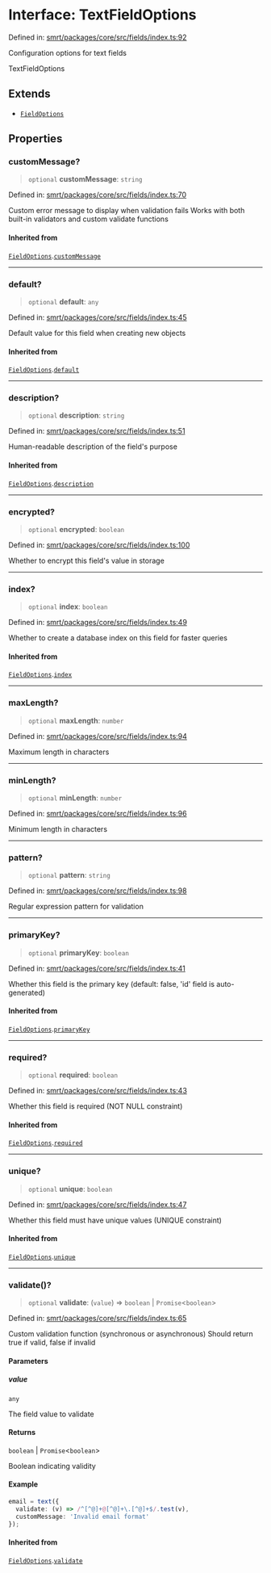 # Interface: TextFieldOptions

Defined in: [smrt/packages/core/src/fields/index.ts:92](https://github.com/happyvertical/smrt/blob/71a16025d52b026725fd522a392015e67e1d6489/packages/core/src/fields/index.ts#L92)

Configuration options for text fields

 TextFieldOptions

## Extends

- [`FieldOptions`](FieldOptions.md)

## Properties

### customMessage?

> `optional` **customMessage**: `string`

Defined in: [smrt/packages/core/src/fields/index.ts:70](https://github.com/happyvertical/smrt/blob/71a16025d52b026725fd522a392015e67e1d6489/packages/core/src/fields/index.ts#L70)

Custom error message to display when validation fails
Works with both built-in validators and custom validate functions

#### Inherited from

[`FieldOptions`](FieldOptions.md).[`customMessage`](FieldOptions.md#custommessage)

***

### default?

> `optional` **default**: `any`

Defined in: [smrt/packages/core/src/fields/index.ts:45](https://github.com/happyvertical/smrt/blob/71a16025d52b026725fd522a392015e67e1d6489/packages/core/src/fields/index.ts#L45)

Default value for this field when creating new objects

#### Inherited from

[`FieldOptions`](FieldOptions.md).[`default`](FieldOptions.md#default)

***

### description?

> `optional` **description**: `string`

Defined in: [smrt/packages/core/src/fields/index.ts:51](https://github.com/happyvertical/smrt/blob/71a16025d52b026725fd522a392015e67e1d6489/packages/core/src/fields/index.ts#L51)

Human-readable description of the field's purpose

#### Inherited from

[`FieldOptions`](FieldOptions.md).[`description`](FieldOptions.md#description)

***

### encrypted?

> `optional` **encrypted**: `boolean`

Defined in: [smrt/packages/core/src/fields/index.ts:100](https://github.com/happyvertical/smrt/blob/71a16025d52b026725fd522a392015e67e1d6489/packages/core/src/fields/index.ts#L100)

Whether to encrypt this field's value in storage

***

### index?

> `optional` **index**: `boolean`

Defined in: [smrt/packages/core/src/fields/index.ts:49](https://github.com/happyvertical/smrt/blob/71a16025d52b026725fd522a392015e67e1d6489/packages/core/src/fields/index.ts#L49)

Whether to create a database index on this field for faster queries

#### Inherited from

[`FieldOptions`](FieldOptions.md).[`index`](FieldOptions.md#index)

***

### maxLength?

> `optional` **maxLength**: `number`

Defined in: [smrt/packages/core/src/fields/index.ts:94](https://github.com/happyvertical/smrt/blob/71a16025d52b026725fd522a392015e67e1d6489/packages/core/src/fields/index.ts#L94)

Maximum length in characters

***

### minLength?

> `optional` **minLength**: `number`

Defined in: [smrt/packages/core/src/fields/index.ts:96](https://github.com/happyvertical/smrt/blob/71a16025d52b026725fd522a392015e67e1d6489/packages/core/src/fields/index.ts#L96)

Minimum length in characters

***

### pattern?

> `optional` **pattern**: `string`

Defined in: [smrt/packages/core/src/fields/index.ts:98](https://github.com/happyvertical/smrt/blob/71a16025d52b026725fd522a392015e67e1d6489/packages/core/src/fields/index.ts#L98)

Regular expression pattern for validation

***

### primaryKey?

> `optional` **primaryKey**: `boolean`

Defined in: [smrt/packages/core/src/fields/index.ts:41](https://github.com/happyvertical/smrt/blob/71a16025d52b026725fd522a392015e67e1d6489/packages/core/src/fields/index.ts#L41)

Whether this field is the primary key (default: false, 'id' field is auto-generated)

#### Inherited from

[`FieldOptions`](FieldOptions.md).[`primaryKey`](FieldOptions.md#primarykey)

***

### required?

> `optional` **required**: `boolean`

Defined in: [smrt/packages/core/src/fields/index.ts:43](https://github.com/happyvertical/smrt/blob/71a16025d52b026725fd522a392015e67e1d6489/packages/core/src/fields/index.ts#L43)

Whether this field is required (NOT NULL constraint)

#### Inherited from

[`FieldOptions`](FieldOptions.md).[`required`](FieldOptions.md#required)

***

### unique?

> `optional` **unique**: `boolean`

Defined in: [smrt/packages/core/src/fields/index.ts:47](https://github.com/happyvertical/smrt/blob/71a16025d52b026725fd522a392015e67e1d6489/packages/core/src/fields/index.ts#L47)

Whether this field must have unique values (UNIQUE constraint)

#### Inherited from

[`FieldOptions`](FieldOptions.md).[`unique`](FieldOptions.md#unique)

***

### validate()?

> `optional` **validate**: (`value`) => `boolean` \| `Promise`\<`boolean`\>

Defined in: [smrt/packages/core/src/fields/index.ts:65](https://github.com/happyvertical/smrt/blob/71a16025d52b026725fd522a392015e67e1d6489/packages/core/src/fields/index.ts#L65)

Custom validation function (synchronous or asynchronous)
Should return true if valid, false if invalid

#### Parameters

##### value

`any`

The field value to validate

#### Returns

`boolean` \| `Promise`\<`boolean`\>

Boolean indicating validity

#### Example

```typescript
email = text({
  validate: (v) => /^[^@]+@[^@]+\.[^@]+$/.test(v),
  customMessage: 'Invalid email format'
});
```

#### Inherited from

[`FieldOptions`](FieldOptions.md).[`validate`](FieldOptions.md#validate)
